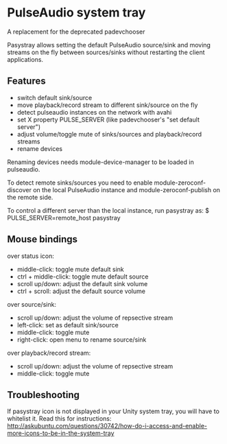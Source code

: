 PulseAudio system tray
======================

A replacement for the deprecated padevchooser

Pasystray allows setting the default PulseAudio source/sink and moving
streams on the fly between sources/sinks without restarting the client
applications.

Features
--------

* switch default sink/source
* move playback/record stream to different sink/source on the fly
* detect pulseaudio instances on the network with avahi
* set X property PULSE_SERVER (like padevchooser's "set default server")
* adjust volume/toggle mute of sinks/sources and playback/record streams
* rename devices

Renaming devices needs module-device-manager to be loaded in pulseaudio.

To detect remote sinks/sources you need to enable module-zeroconf-discover on
the local PulseAudio instance and module-zeroconf-publish on the remote side.

To control a different server than the local instance, run pasystray as:
$ PULSE_SERVER=remote_host pasystray

Mouse bindings
--------------

over status icon:
* middle-click: toggle mute default sink
* ctrl + middle-click: toggle mute default source
* scroll up/down: adjust the default sink volume
* ctrl + scroll: adjust the default source volume

over source/sink:
* scroll up/down: adjust the volume of repsective stream
* left-click: set as default sink/source
* middle-click: toggle mute
* right-click: open menu to rename source/sink

over playback/record stream:
* scroll up/down: adjust the volume of repsective stream
* middle-click: toggle mute

Troubleshooting
---------------

If pasystray icon is not displayed in your Unity system tray, you will have
to whitelist it. Read this for instructions:
http://askubuntu.com/questions/30742/how-do-i-access-and-enable-more-icons-to-be-in-the-system-tray
